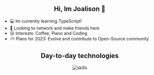 <h2 align="center"> Hi, Im Joalison 👋</h2>

* 💻 Im currently learning TypeScript!
* 👀 Looking to network and make friends here
* 😜 Interests: Coffee, Piano and Coding
* ⛅ Plans for 2023: Evolve and contribute to Open-Source community

<div align="center">
  <h2> <strong> Day-to-day technologies </strong></h2>
  <img src="https://skillicons.dev/icons?i=ts,py,tailwind,git,mysql,mongo" alt="skills"> <br> 
</div>
